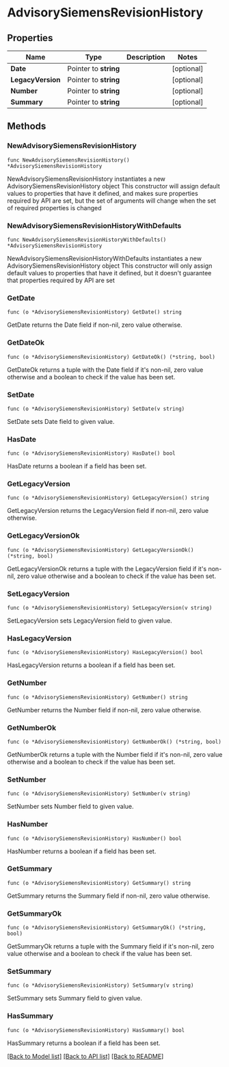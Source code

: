 # AdvisorySiemensRevisionHistory

## Properties

Name | Type | Description | Notes
------------ | ------------- | ------------- | -------------
**Date** | Pointer to **string** |  | [optional] 
**LegacyVersion** | Pointer to **string** |  | [optional] 
**Number** | Pointer to **string** |  | [optional] 
**Summary** | Pointer to **string** |  | [optional] 

## Methods

### NewAdvisorySiemensRevisionHistory

`func NewAdvisorySiemensRevisionHistory() *AdvisorySiemensRevisionHistory`

NewAdvisorySiemensRevisionHistory instantiates a new AdvisorySiemensRevisionHistory object
This constructor will assign default values to properties that have it defined,
and makes sure properties required by API are set, but the set of arguments
will change when the set of required properties is changed

### NewAdvisorySiemensRevisionHistoryWithDefaults

`func NewAdvisorySiemensRevisionHistoryWithDefaults() *AdvisorySiemensRevisionHistory`

NewAdvisorySiemensRevisionHistoryWithDefaults instantiates a new AdvisorySiemensRevisionHistory object
This constructor will only assign default values to properties that have it defined,
but it doesn't guarantee that properties required by API are set

### GetDate

`func (o *AdvisorySiemensRevisionHistory) GetDate() string`

GetDate returns the Date field if non-nil, zero value otherwise.

### GetDateOk

`func (o *AdvisorySiemensRevisionHistory) GetDateOk() (*string, bool)`

GetDateOk returns a tuple with the Date field if it's non-nil, zero value otherwise
and a boolean to check if the value has been set.

### SetDate

`func (o *AdvisorySiemensRevisionHistory) SetDate(v string)`

SetDate sets Date field to given value.

### HasDate

`func (o *AdvisorySiemensRevisionHistory) HasDate() bool`

HasDate returns a boolean if a field has been set.

### GetLegacyVersion

`func (o *AdvisorySiemensRevisionHistory) GetLegacyVersion() string`

GetLegacyVersion returns the LegacyVersion field if non-nil, zero value otherwise.

### GetLegacyVersionOk

`func (o *AdvisorySiemensRevisionHistory) GetLegacyVersionOk() (*string, bool)`

GetLegacyVersionOk returns a tuple with the LegacyVersion field if it's non-nil, zero value otherwise
and a boolean to check if the value has been set.

### SetLegacyVersion

`func (o *AdvisorySiemensRevisionHistory) SetLegacyVersion(v string)`

SetLegacyVersion sets LegacyVersion field to given value.

### HasLegacyVersion

`func (o *AdvisorySiemensRevisionHistory) HasLegacyVersion() bool`

HasLegacyVersion returns a boolean if a field has been set.

### GetNumber

`func (o *AdvisorySiemensRevisionHistory) GetNumber() string`

GetNumber returns the Number field if non-nil, zero value otherwise.

### GetNumberOk

`func (o *AdvisorySiemensRevisionHistory) GetNumberOk() (*string, bool)`

GetNumberOk returns a tuple with the Number field if it's non-nil, zero value otherwise
and a boolean to check if the value has been set.

### SetNumber

`func (o *AdvisorySiemensRevisionHistory) SetNumber(v string)`

SetNumber sets Number field to given value.

### HasNumber

`func (o *AdvisorySiemensRevisionHistory) HasNumber() bool`

HasNumber returns a boolean if a field has been set.

### GetSummary

`func (o *AdvisorySiemensRevisionHistory) GetSummary() string`

GetSummary returns the Summary field if non-nil, zero value otherwise.

### GetSummaryOk

`func (o *AdvisorySiemensRevisionHistory) GetSummaryOk() (*string, bool)`

GetSummaryOk returns a tuple with the Summary field if it's non-nil, zero value otherwise
and a boolean to check if the value has been set.

### SetSummary

`func (o *AdvisorySiemensRevisionHistory) SetSummary(v string)`

SetSummary sets Summary field to given value.

### HasSummary

`func (o *AdvisorySiemensRevisionHistory) HasSummary() bool`

HasSummary returns a boolean if a field has been set.


[[Back to Model list]](../README.md#documentation-for-models) [[Back to API list]](../README.md#documentation-for-api-endpoints) [[Back to README]](../README.md)


